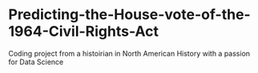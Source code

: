 # Predicting-the-House-vote-of-the-1964-Civil-Rights-Act
Coding project from a histoirian in North American History with a passion for Data Science
